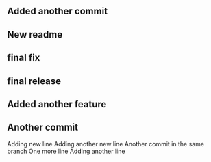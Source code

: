 ## Added another commit
## New readme
## final fix
## final release
## Added another feature
## Another commit
Adding new line
Adding another new line
Another commit in the same branch
One more line
Adding another line
